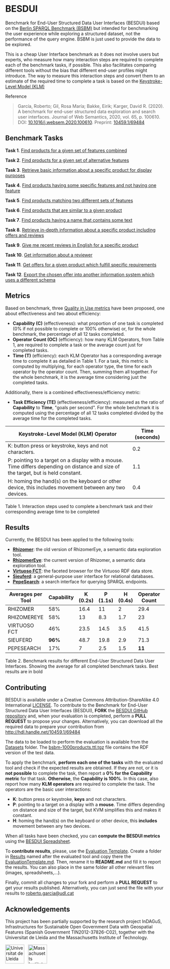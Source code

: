 # BESDUI

Benchmark for End-User Structured Data User Interfaces (BESDUI) based on the [Berlin SPARQL Benchmark (BSBM)](http://wifo5-03.informatik.uni-mannheim.de/bizer/berlinsparqlbenchmark/) but intended for benchmarking the user experience while exploring a structured dataset, not the performance of the query engine. BSBM is just used to provide the data to be explored.

This is a cheap User Interface benchmark as it does not involve users but experts, who measure how many interaction steps are required to complete each of the benchmark tasks, if possible. This also facilitates comparing different tools without the bias that different end-user profiles might introduce. The way to measure this interaction steps and convert them to an estimate of the required time to complete a task is based on the [Keystroke-Level Model (KLM)](https://en.wikipedia.org/wiki/Keystroke-level_model)

Reference

> García, Roberto; Gil, Rosa María; Bakke, Eirik; Karger, David R. (2020). A benchmark for end-user structured data exploration and search user interfaces. Journal of Web Semantics, 2020, vol. 65, p. 100610. DOI: [10.1016/j.websem.2020.100610](https://doi.org/10.1016/j.websem.2020.100610). Preprint: [10459.1/69484](http://hdl.handle.net/10459.1/69484)

## Benchmark Tasks

**Task 1**. [Find products for a given set of features combined](Benchmark/1.md)

**Task 2**. [Find products for a given set of alternative features](Benchmark/2.md)

**Task 3**. [Retrieve basic information about a specific product for display purposes](Benchmark/3.md)

**Task 4**. [Find products having some specific features and not having one feature](Benchmark/4.md)

**Task 5**. [Find products matching two different sets of features](Benchmark/5.md)

**Task 6**. [Find products that are similar to a given product](Benchmark/6.md)

**Task 7**. [Find products having a name that contains some text](Benchmark/7.md)

**Task 8**. [Retrieve in-depth information about a specific product including offers and reviews](Benchmark/8.md)

**Task 9**. [Give me recent reviews in English for a specific product](Benchmark/9.md)

**Task 10**. [Get information about a reviewer](Benchmark/10.md)

**Task 11**. [Get offers for a given product which fulfill specific requirements](Benchmark/11.md)

**Task 12**. [Export the chosen offer into another information system which uses a different schema](Benchmark/12.md)

## Metrics

Based on benchmark, three [Quality in Use metrics](http://www.jucs.org/jucs_19_8/using_SWET_QUM_to) have been proposed, one about effectiveness and two about efficiency:

* **Capability (C)** (effectiveness): what proportion of one task is completed (0% if not possible to complete or 100% otherwise) or, for the whole benchmark, the percentage of all 12 tasks completed.
* **Operator Count (OC)** (efficiency): how many KLM Operators, from Table 1, are required to complete a task or the average count just for completed tasks.
* **Time (T)** (efficiency): each KLM Operator has a corresponding average time to complete it as detailed in Table 1. For a task, this metric is computed by multiplying, for each operator type, the time for each operator by the operator count. Then, summing them all together. For the whole benchmark, it is the average time considering just the completed tasks.

Additionally, there is a combined effectiveness/efficiency metric:

* **Task Efficiency (TE)** (effectiveness/efficiency): measured as the ratio of **Capability** to **Time**, "goals per second". For the whole benchmark it is computed using the percentage of all 12 tasks completed divided by the average time for the completed tasks.

| Keystroke-Level Model (KLM) Operator                                                                                                | Time (seconds) |
|-------------------------------------------------------------------------------------------------------------------------------------|----------------|
| K: button press or keystroke, keys and not characters.                                                                              | 0.2            |
| P: pointing to a target on a display with a mouse. Time differs depending on distance and size of the target, but is held constant. | 1.1            |
| H: homing the hand(s) on the keyboard or other device, this includes movement between any two devices.                              | 0.4            |

Table 1. Interaction steps used to complete a benchmark task and their corresponding average time to be completed

## Results

Currently, the BESDUI has been applied to the following tools:

* **[Rhizomer](/Results/Rhizomer)**: the old version of RhizomerEye, a semantic data exploration tool.
* **[RhizomerEye](/Results/RhizomerEye)**: the current version of Rhizomer, a semantic data exploration tool.
* **[Virtuoso FCT](/Results/Virtuoso)**: the faceted browser for the Virtuoso RDF data store.
* **[Sieuferd](/Results/Sieuferd)**: a general-purpose user interface for relational databases.
* **[PepeSearch](/Results/PepeSearch)**: a search interface for querying SPARQL endpoints.

| Averages per Tool | Capability | K (0.2s) | P (1.1s) | H (0.4s) | Operator Count | Time    | Task Efficiency |
|-------------------|------------|----------|----------|----------|----------------|---------|-----------------|
| RHIZOMER          | 58%        | 16.4     | 11       | 2        | 29.4           | 16.2    | 2.2             |
| RHIZOMEREYE       | 58%        | 13       | 8.3      | 1.7      | 23             | 12.4    | **2.8**         |
| VIRTUOSO FCT      | 46%        | 23.5     | 14.5     | 3.5      | 41.5           | 22.1    | 1.2             |
| SIEUFERD          | **96%**    | 48.7     | 19.8     | 2.9      | 71.3           | 32.63   | 1.8             |
| PEPESEARCH        | 17%        | 7        | 2.5      | 1.5      | **11**         | **4.8** | 2.1             |

Table 2. Benchmark results for different End-User Structured Data User Interfaces. Showing the average for all completed benchmark tasks. Best results are in bold

## Contributing

BESDUI is available under a Creative Commons Attribution-ShareAlike 4.0 International [LICENSE](LICENSE). To contribute to the Benchmark for End-User Structured Data User Interfaces (BESDUI), **FORK** the [BESDUI GitHub repository](https://github.com/rhizomik/BESDUI) and, when your evaluation is completed, perform a **PULL REQUEST** to propose your changes. Alternatively, you can download all the required data to prepare your contribution from http://hdl.handle.net/10459.1/69484

The data to be loaded to perform the evaluation is available from the [Datasets](Datasets) folder. The [bsbm-1000products.ttl.tgz](Datasets/bsbm-1000products.ttl.tgz) file contains the RDF version of the test data.

To apply the benchmark, **perform each one of the tasks** with the evaluated tool and check if the expected results are obtained. If they are not, or it is **not possible** to complete the task, then report a **0% for the Capability metric** for that task. **Otherwise**, the **Capability is 100%**. In this case, also report how many **KLM operators** are required to complete the task. The operators are the basic user interactions:

* **K**: button press or keystroke, **keys** and not characters.
* **P**: pointing to a target on a display with a **mouse**. Time differs depending on distance and size of the target, but KVM simplifies this and makes it constant.
* **H**: homing the hand(s) on the keyboard or other device, this **includes** movement between any two devices.

When all tasks have been checked, you can **compute the BESDUI metrics** using the [BESDUI Spreadsheet](Results/BESDUI.xls).

To **contribute results**, please, use the [Evaluation Template](Results/EvaluationTemplate.md). Create a folder in [Results](Results) named after the evaluated tool and copy there the [EvaluationTemplate.md](Results/EvaluationTemplate.md). Then, rename it to **README.md** and fill it to report the results. You can also place in the same folder all other relevant files (images, spreadsheets,...). 

Finally, commit all changes to your fork and perform a **PULL REQUEST** to get your results published. Alternatively, you can just send the file with your results to roberto.garcia@udl.cat 

## Acknowledgements

This project has been partially supported by the research project InDAGuS, Infrastructures for Sustainable Open Government Data with Geospatial Features (Spanish Government TIN2012-37826-C02), together with the Universitat de Lleida and the Massachusetts Institute of Technology.

<img src="https://rhizomik.net/html/images/Logo_UdL.svg" height="60px" alt="Universitat de Lleida"/>&nbsp;&nbsp;&nbsp;<img src="https://hcie.csail.mit.edu/fabpub/logo/csail.svg" height="60px" alt="Massachusetts Institute of Technology - Computer Science and Artificial Intelligence Laboratory"/>
